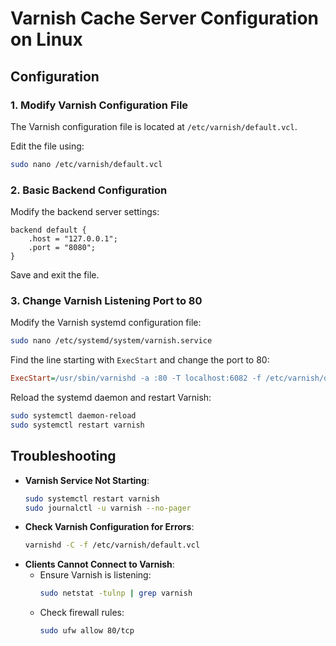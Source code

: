 # Varnish Cache Server Configuration on Linux

## **Configuration**

### **1. Modify Varnish Configuration File**
The Varnish configuration file is located at `/etc/varnish/default.vcl`.

Edit the file using:
```bash
sudo nano /etc/varnish/default.vcl
```

### **2. Basic Backend Configuration**
Modify the backend server settings:
```vcl
backend default {
    .host = "127.0.0.1";
    .port = "8080";
}
```
Save and exit the file.

### **3. Change Varnish Listening Port to 80**
Modify the Varnish systemd configuration file:
```bash
sudo nano /etc/systemd/system/varnish.service
```
Find the line starting with `ExecStart` and change the port to 80:
```ini
ExecStart=/usr/sbin/varnishd -a :80 -T localhost:6082 -f /etc/varnish/default.vcl -s malloc,256m
```
Reload the systemd daemon and restart Varnish:
```bash
sudo systemctl daemon-reload
sudo systemctl restart varnish
```

## **Troubleshooting**

- **Varnish Service Not Starting**:
  ```bash
  sudo systemctl restart varnish
  sudo journalctl -u varnish --no-pager
  ```
- **Check Varnish Configuration for Errors**:
  ```bash
  varnishd -C -f /etc/varnish/default.vcl
  ```
- **Clients Cannot Connect to Varnish**:
  - Ensure Varnish is listening:
    ```bash
    sudo netstat -tulnp | grep varnish
    ```
  - Check firewall rules:
    ```bash
    sudo ufw allow 80/tcp
    ```